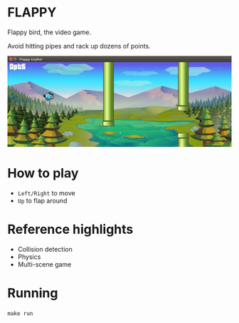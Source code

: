 FLAPPY
======

Flappy bird, the video game.

Avoid hitting pipes and rack up dozens of points.

![Screenshot](https://raw.githubusercontent.com/explodes/go-wo/master/examples/flappy/flappy.png)

# How to play

 - `Left/Right` to move
 - `Up` to flap around

# Reference highlights

 - Collision detection
 - Physics
 - Multi-scene game

# Running

`make run`